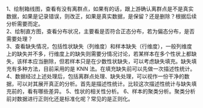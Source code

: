 1、绘制箱线图，查看有没有离群点，如果有的话，跟上游确认离群点是不是真实数据，如果是记录错误，则改正，如果是真实数据，是保留？还是删除？根据后续分析需要而定。  
2、绘制直方图，查看分布状况，主要看是否符合正态分布，若为偏态分布，是否需要处理？  
3、查看缺失情况，包括性状缺失（列维度）和样本缺失（行维度），一般列维度上的缺失并不多，行维度上的缺失则需要分情况讨论，若某样本在多个性状上都缺失，该样本应当删除，但若样本只是在少数性状缺失，可以考虑缺失填充。缺失填充有多种方法，目前采用的是 KNN 法。在填充缺失前可以先做一次描述性统计。
4、数据经过上述处理后，包括离群点处理、缺失处理，可以视作一份干净的数据，可以对其展开真正的分析。首先是描述性统计。比较这次描述性统计与缺失填充前的，看有哪些差异。
5、性状的相关性分析。
6、样本的聚类分析。聚类分析前对数据进行正则化还是标准化呢？常见的是正则化。
